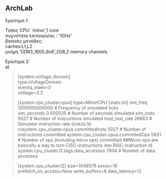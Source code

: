 ## ArchLab

Ερώτημα 1:

Τύπος CPU: 'minor',1 core  
συχνότητα λειτουργίας : '1GHz'  
βασικές μονάδες:   
caches:L1,L2  
μνήμη 'DDR3_1600_8x8',2GB,2 memory channels  


Ερώτημα 2:  
a)
>[system.voltage_domain]  
>type=VoltageDomain  
>eventq_index=0  
>voltage=3.3  
>  
 >[system.cpu_cluster.cpus]
 >type=MinorCPU
 >[stats.txt] 
 >sim_freq                                 1000000000000                       # Frequency of simulated ticks  
 >sim_seconds                                  0.000035                       # Number of seconds simulated
 >sim_insts                                        5027                       # Number of instructions simulated
 >host_inst_rate                                  26663                       # Simulator instruction rate (inst/s)
b)  
c)system.cpu_cluster.cpus.committedInsts           5027                       # Number of instructions committed
>system.cpu_cluster.cpus.committedOps             5831                       # Number of ops (including micro ops) committed
>##Micro-ops are basically a way to turn CISC-instructions into RISC-instruction
d)
>system.cpu_cluster.l2.tags.data_accesses         7804                       # Number of data accesses

>[system.cpu_cluster.l2]
>size=1048576
>assoc=16
>prefetch_on_access=false
>write_buffers=8
>data_latency=12
